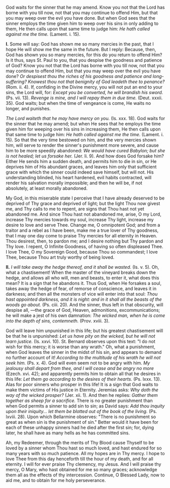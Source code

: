 
God waits for the sinner that he may amend. Know you not that the Lord has borne with you till now, not that you may continue to offend Him, but that you may weep over the evil you have done. But when God sees that the sinner employs the time given him to weep over his sins in only adding to them, He then calls upon that same time to judge him: *He hath called against me the time.* (Lament. i. 15).

**I\.** Some will say: God has shown me so many mercies in the past, that I hope He will show me the same in the future. But I reply: Because, then, God has shown you so many mercies, for this do you return to offend Him? Is it thus, says St. Paul to you, that you despise the goodness and patience of God? Know you not that the Lord has borne with you till now, not that you may continue to offend Him, but that you may weep over the evil you have done? *Or despisest thou the riches of his goodness and patience and long-suffering? Knowest thou not that benignity of God leadeth thee to penance?* (Rom. ii. 4). If, confiding in the Divine mercy, you will not put an end to your sins, the Lord will, for: *Except you be converted, he will brandish his sword.* (Ps. vii. 13). *Revenge is mine, and I will repay them in due time.* (Deut. xxxii. 35). God waits; but when the time of vengeance is come, He waits no longer, and punishes.

*The Lord waiteth that he may have mercy on you.* (Is. xxx. 18). God waits for the sinner that he may amend; but when He sees that he employs the time given him for weeping over his sins in increasing them, He then calls upon that same time to judge him: *He hath called against me the time.* (Lament. i. 15). So that the very time bestowed on him, and the very mercies shown him, will serve to render the sinner\'s punishment more severe, and cause him to be more speedily abandoned: *We would have cured Babylon; but she is not healed; let us forsake her.* (Jer. li. 9). And how does God forsake him? Either He sends him a sudden death, and permits him to die in sin, or He deprives him of His abundant graces, and leaves him only that sufficient grace with which the sinner could indeed save himself, but will not. His understanding blinded, his heart hardened, evil habits contracted, will render his salvation morally impossible; and then he will be, if not absolutely, at least morally abandoned.

My God, in this miserable state I perceive that I have already deserved to be deprived of Thy grace and deprived of light; but the light Thou now givest me, and Thy calls to me to repent, are signs that Thou hast not yet abandoned me. And since Thou hast not abandoned me, arise, O my Lord, increase Thy mercies towards my soul, increase Thy light, increase my desire to love and serve Thee. Change me, O omnipotent God; and from a traitor and a rebel as I have been, make me a true lover of Thy goodness, that I may one day come to praise Thy mercies for all eternity in Heaven. Thou desirest, then, to pardon me; and I desire nothing but Thy pardon and Thy love. I repent, O Infinite Goodness, of having so often displeased Thee. I love Thee, O my Sovereign Good, because Thou so commandest; I love Thee, because Thou art truly worthy of being loved.

**II\.** *I will take away the hedge thereof, and it shall be wasted.* (Is. v. 5). Oh, what a chastisement! When the master of the vineyard breaks down the hedge, and allows all who will, men and beasts, to enter it, what does this mean? It is a sign that he abandons it. Thus God, when He forsakes a soul, takes away the hedge of fear, of remorse of conscience, and leaves it in darkness; and then all the monsters of vice will enter into that soul: *Thou hast appointed darkness, and it is night: and in it shall all the beasts of the woods go about.* (Ps. ciii. 20). And the sinner, thus left in that obscurity, will despise all, —the grace of God, Heaven, admonitions, excommunications; he will make a jest of his own damnation: *The wicked man, when he is come into the depth of sins, contemneth.* (Prov. xviii. 3).

God will leave him unpunished in this life; but his greatest chastisement will be that he is unpunished: *Let us have pity on the wicked, but he will not learn justice.* (Is. xxvi. 10). St. Bernard observes upon this text: \"I do not wish for this mercy; it is worse than any wrath.\" Oh, what a punishment, when God leaves the sinner in the midst of his sin, and appears to demand no further account of it! *According to the multitude of his wrath he will not seek him.* (Ps. x. 4). God will even seem not to be angry with him. *My jealousy shall depart from thee, and I will cease and be angry no more* (Ezech. xvi. 42); and apparently permits him to obtain all that he desires in this life: *Let them go according to the desires of their hearts.* (Ps. lxxx. 13). Alas for poor sinners who prosper in this life! It is a sign that God waits to make them victims of His justice in Eternity. Jeremias asks: *Why doth the way of the wicked prosper?* (Jer. xii. 1). And then he replies: *Gather them together as sheep for a sacrifice.* There is no greater punishment than when God permits a sinner to add sin to sin; as David says: *Add thou inquity upon their iniquity... let them be blotted out of the book of the living.* (Ps. lxviii. 28). Upon which Bellarmine observes: \"There is no punishment so great as when sin is the punishment of sin.\" Better would it have been for each of these unhappy sinners had he died after the first sin; for, dying later, he shall have as many hells as he has committed sins.

Ah, my Redeemer, through the merits of Thy Blood cause Thyself to be loved by a sinner whom Thou hast so much loved, and hast endured for so many years with so much patience. All my hopes are in Thy mercy. I hope to love Thee from this day henceforth till the hour of my death, and for all eternity. I will for ever praise Thy clemency, my Jesus. And I will praise thy mercy, O Mary, who hast obtained for me so many graces; acknowledge them all as the effects of thy intercession. Continue, O Blessed Lady, now to aid me, and to obtain for me holy perseverance.

